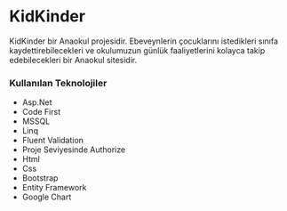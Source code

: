 # KidKinder
KidKinder bir Anaokul projesidir. Ebeveynlerin çocuklarını istedikleri sınıfa kaydettirebilecekleri ve okulumuzun günlük faaliyetlerini kolayca takip edebilecekleri bir Anaokul sitesidir.
### Kullanılan Teknolojiler
- Asp.Net
- Code First
- MSSQL
- Linq
- Fluent Validation
- Proje Seviyesinde Authorize
- Html
- Css
- Bootstrap
- Entity Framework
- Google Chart

